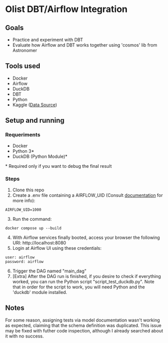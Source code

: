 # Olist DBT/Airflow Integration

## Goals
- Practice and experiment with DBT
- Evaluate how Airflow and DBT works together using 'cosmos' lib from Astronomer

## Tools used
- Docker
- Airflow
- DuckDB
- DBT
- Python
- Kaggle ([Data Source](https://www.kaggle.com/datasets/olistbr/brazilian-ecommerce))

## Setup and running
### Requeriments
- Docker
- Python 3*
- DuckDB (Python Module)*

\* Required only if you want to debug the final result

### Steps
1. Clone this repo
2. Create a .env file containing a AIRFLOW_UID (Consult [documentation](https://airflow.apache.org/docs/apache-airflow/stable/howto/docker-compose/index.html#initializing-environment) for more info):
```
AIRFLOW_UID=1000
```
3. Run the command:
```
docker compose up --build
```
4. With Airflow services finally booted, access your browser the following URI: http://localhost:8080
5. Login at Airflow UI using these credentials:
```
user: airflow
password: airflow
```
6. Trigger the DAG named "main_dag"
7. [Extra] After the DAG run is finished, if you desire to check if everything worked, you can run the Python script "script_test_duckdb.py". Note that in order for the script to work, you will need Python and the 'duckdb' module installed.

## Notes
For some reason, assigning tests via model documentation wasn't working as expected, claiming that the schema definition was duplicated. This issue may be fixed with futher code inspection, although I already searched about it with no success.